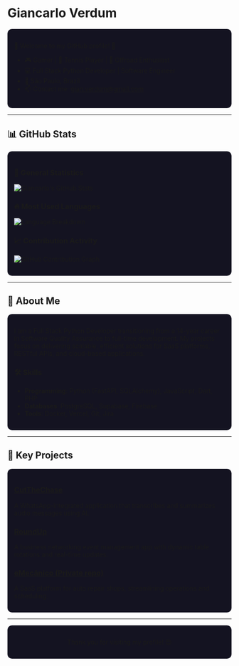# Giancarlo Verdum

<div align="left" style="background-color:#141321; padding: 15px; border-radius: 10px;">

🌟 Welcome to my GitHub profile! 🚀

- 🎮 Gamer | 🎾 Tennis Player | 🚙 Offroad Enthusiast
- 💻 Full Stack Python Developer | Software Engineer
- 📍 São Paulo, Brazil
- 📫 Contact me: [gian.verdum@gmail.com](mailto:gian.verdum@gmail.com)

</div>

---

## 📊 GitHub Stats

<div style="background-color:#141321; padding: 15px; border-radius: 10px;">

### 🚀 General Statistics
![Giancarlo's GitHub Stats](https://github-readme-stats.vercel.app/api?username=gianverdum&show_icons=true&theme=radical&count_private=true&hide=issues)

### 🔥 Most Used Languages
![Language Breakdown](https://github-readme-stats.vercel.app/api/top-langs/?username=gianverdum&layout=compact&theme=radical&langs_count=6)

### 📈 Contribution Activity
![GitHub Contribution Graph](https://github-readme-activity-graph.vercel.app/graph?username=gianverdum&theme=radical&hide_border=true)

</div>

---

## 🌟 About Me

<div style="background-color:#141321; padding: 15px; border-radius: 10px;">

I am a Full Stack Python Developer transitioning from a 14-year career in Software Quality Assurance to full-time development. My projects focus on delivering scalable, efficient solutions for SaaS platforms, RESTful APIs, and cloud-based applications.

### 🛠️ Skills
- **Programming**: Python (FastAPI, SQLAlchemy), JavaScript, Dart, PHP
- **Databases**: PostgreSQL, Supabase, Firebase
- **Tools**: Docker, Vercel, Git, Jira

</div>

---

## 🚀 Key Projects

<div style="background-color:#141321; padding: 15px; border-radius: 10px;">

### [CutTheChase](https://github.com/gianverdum/CutTheChaseArchitecture)
A WhatsApp-integrated application that transcribes and summarizes audio messages using AI.

### [RoundUp](https://github.com/gianverdum/roundup)
A business networking event management app with dynamic table rotations and real-time updates.

### [eMecânico (Private repo)](#)
A SaaS platform for auto repair shops, streamlining operations and scheduling.

</div>

---

<div align="center" style="background-color:#141321; padding: 15px; border-radius: 10px;">

Thank you for visiting my profile! 😊

</div>
